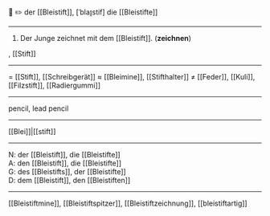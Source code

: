 🔵 ✏️ der [[Bleistift]], [ˈblaɪ̯stif]
die [[Bleistifte]]

---
1. Der Junge zeichnet mit dem [[Bleistift]]. (**zeichnen**)

, [[Stift]]

---
= [[Stift]], [[Schreibgerät]]
≈ [[Bleimine]], [[Stifthalter]]
≠ [[Feder]], [[Kuli]], [[Filzstift]], [[Radiergummi]]

---
pencil, lead pencil

---
[[Blei]]|[[stift]]

---
N: der [[Bleistift]], die [[Bleistifte]]  
A: den [[Bleistift]], die [[Bleistifte]]  
G: des [[Bleistifts]], der [[Bleistifte]]  
D: dem [[Bleistift]], den [[Bleistiften]]  

---
[[Bleistiftmine]], [[Bleistiftspitzer]], [[Bleistiftzeichnung]], [[bleistiftartig]]